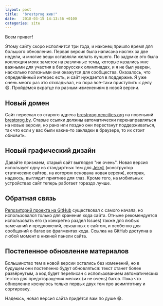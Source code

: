```yaml
---
layout: post
title:  "brestprog жив!"
date:   2018-03-15 14:13:56 +0100
categories: site
---
```


Всем привет!

Этому сайту скоро исполнится три года, и наконец пришло время для
большого обновления. Первая версия была написана наспех за две недели,
и многие вещи оставляли желать лучшего. По задумке это была коллекция
моих заметок на различные темы, которые казались мне важными для
участия в белорусских олимпиадах, и я не был уверен, насколько полезными
они окажутся для сообщества. Оказалось, что определённый интерес есть,
и сайт нуждается в поддержке. Я уже очень много раз это откладывал, но
пора всё-таки приступить к делу :smile:. Пройдёмся вкратце по разным изменениям
в новой версии.

## Новый домен

Сайт переехал со старого адреса
[brestprog.neocities.org](http://brestprog.neocities.org) на новенький
[brestprog.by](http://brestprog.by).
Старые ссылки должны автоматически перенаправляться на
новые версии, но рано или поздно они перестанут поддерживаться, так что если
у вас были какие-то закладки в браузере, то их стоит обновить.

## Новый графический дизайн

Давайте признаем, старый сайт выглядел "не очень". Новая версия использует
одну из стандартных тем для [Jekyll](https://jekyllrb.com/) (конструктор
статических сайтов, на котором основана новая версия), которая, надеюсь,
выглядит приятнее для глаз. Кроме того, на мобильных устройствах сайт
теперь работает гораздо лучше.

## Обратная связь

[Репозиторий проекта на GitHub](https://github.com/psenchanka/brestprog)
существовал с самого начала, но использовался только для
хранения кода сайта. Отныне рекомендуется использовать его (а конкретно
раздел Issues) также для любых замечаний и предложений, связанных с сайтом,
и особенно для сообщений о багах во фрагментах кода. Ссылка на GitHub доступна
в любой момент в нижней панели сайта.

## Постепенное обновление материалов

Большинство тем в новой версии остались без изменений, но в будущем они
постепенно будут обновляться: текст станет более развёрнутым, а код будет
переписан с использованием автоматических тестов для предотвращения мелких
(и не очень) багов. Пока что обновление коснулось только первых двух тем про
асимптотику и сортировку.

Надеюсь, новая версия сайта придётся вам по душе :grin:.
